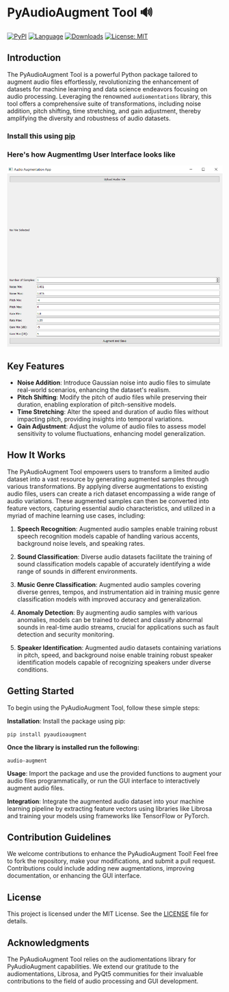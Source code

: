 # PyAudioAugment Tool 🔊

[![PyPI](https://img.shields.io/pypi/v/pyaudioaugment)](https://pypi.org/project/pyaudioaugment/)
[![Language](https://img.shields.io/badge/lang-en-blue.svg)](#)
[![Downloads](https://pepy.tech/badge/pyaudioaugment)](https://pepy.tech/project/pyaudioaugment)
[![License: MIT](https://img.shields.io/badge/License-MIT-yellow.svg)](https://opensource.org/licenses/MIT)

## Introduction
The PyAudioAugment Tool is a powerful Python package tailored to augment audio files effortlessly, revolutionizing the enhancement of datasets for machine learning and data science endeavors focusing on audio processing. Leveraging the renowned `audiomentations` library, this tool offers a comprehensive suite of transformations, including noise addition, pitch shifting, time stretching, and gain adjustment, thereby amplifying the diversity and robustness of audio datasets.

### Install this using [pip](https://pypi.org/project/pyaudioaugment/)

### Here's how AugmentImg User Interface looks like

![AugmentImg UI](images/Capture.png) 

## Key Features
- **Noise Addition**: Introduce Gaussian noise into audio files to simulate real-world scenarios, enhancing the dataset's realism.
- **Pitch Shifting**: Modify the pitch of audio files while preserving their duration, enabling exploration of pitch-sensitive models.
- **Time Stretching**: Alter the speed and duration of audio files without impacting pitch, providing insights into temporal variations.
- **Gain Adjustment**: Adjust the volume of audio files to assess model sensitivity to volume fluctuations, enhancing model generalization.

## How It Works
The PyAudioAugment Tool empowers users to transform a limited audio dataset into a vast resource by generating augmented samples through various transformations. By applying diverse augmentations to existing audio files, users can create a rich dataset encompassing a wide range of audio variations. These augmented samples can then be converted into feature vectors, capturing essential audio characteristics, and utilized in a myriad of machine learning use cases, including:

1. **Speech Recognition**: Augmented audio samples enable training robust speech recognition models capable of handling various accents, background noise levels, and speaking rates.

2. **Sound Classification**: Diverse audio datasets facilitate the training of sound classification models capable of accurately identifying a wide range of sounds in different environments.

3. **Music Genre Classification**: Augmented audio samples covering diverse genres, tempos, and instrumentation aid in training music genre classification models with improved accuracy and generalization.

4. **Anomaly Detection**: By augmenting audio samples with various anomalies, models can be trained to detect and classify abnormal sounds in real-time audio streams, crucial for applications such as fault detection and security monitoring.

5. **Speaker Identification**: Augmented audio datasets containing variations in pitch, speed, and background noise enable training robust speaker identification models capable of recognizing speakers under diverse conditions.

## Getting Started
To begin using the PyAudioAugment Tool, follow these simple steps:

 **Installation**: Install the package using pip:

    
    pip install pyaudioaugment

  **Once the library is installed run the following:**
    
    audio-augment
    

**Usage**: Import the package and use the provided functions to augment your audio files programmatically, or run the GUI interface to interactively augment audio files.

**Integration**: Integrate the augmented audio dataset into your machine learning pipeline by extracting feature vectors using libraries like Librosa and training your models using frameworks like TensorFlow or PyTorch.

## Contribution Guidelines
We welcome contributions to enhance the PyAudioAugment Tool! Feel free to fork the repository, make your modifications, and submit a pull request. Contributions could include adding new augmentations, improving documentation, or enhancing the GUI interface.

## License
This project is licensed under the MIT License. See the [LICENSE](LICENSE) file for details.

## Acknowledgments
The PyAudioAugment Tool relies on the audiomentations library for PyAudioAugment capabilities. We extend our gratitude to the audiomentations, Librosa, and PyQt5 communities for their invaluable contributions to the field of audio processing and GUI development.
